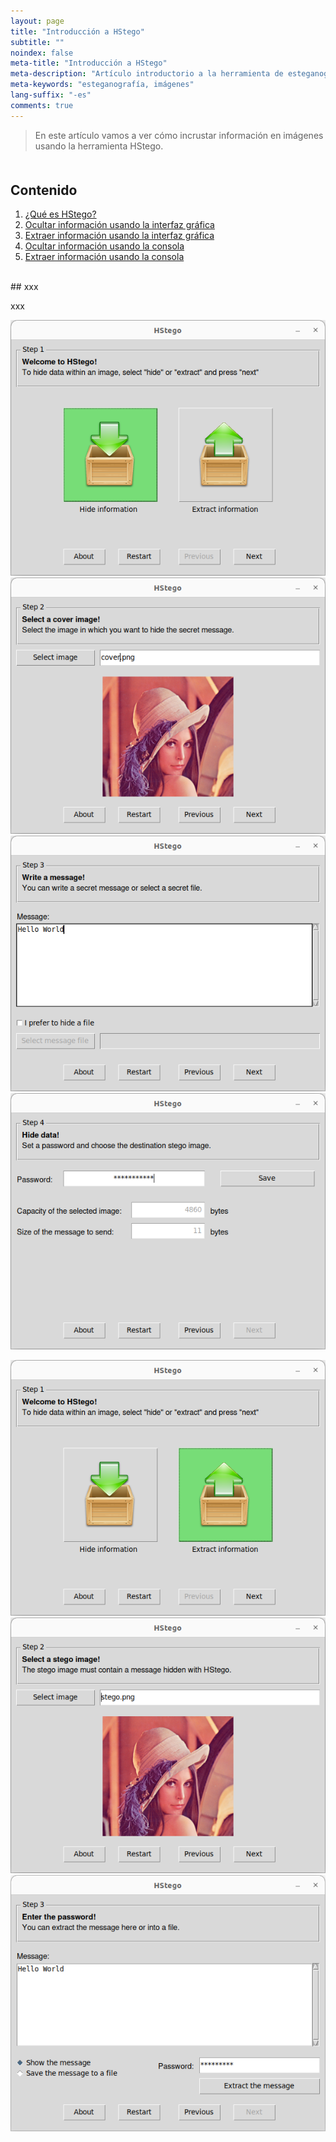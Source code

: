```yaml
---
layout: page
title: "Introducción a HStego"
subtitle: "" 
noindex: false
meta-title: "Introducción a HStego"
meta-description: "Artículo introductorio a la herramienta de esteganografía HStego"
meta-keywords: "esteganografía, imágenes"
lang-suffix: "-es"
comments: true
---
```


> En este artículo vamos a ver cómo incrustar información en imágenes 
> usando la herramienta HStego.



<style>
    [id]::before {
        content: '';
        display: block;
        height:      70px;
        margin-top: -70px;
        visibility: hidden;
    }
</style>

<div class='menu' style='margin-top:50px'></div>

## Contenido

1. [¿Qué es HStego?](#xxx)
2. [Ocultar información usando la interfaz gráfica](#xxx)
3. [Extraer información usando la interfaz gráfica](#xxx)
4. [Ocultar información usando la consola](#xxx)
5. [Extraer información usando la consola](#xxx)


<br>
## xxx

xxx


![efficiency](/stego/hstego/resources/hstego-1H.png?style=centerme)
![efficiency](/stego/hstego/resources/hstego-2H.png?style=centerme)
![efficiency](/stego/hstego/resources/hstego-3H.png?style=centerme)
![efficiency](/stego/hstego/resources/hstego-4H.png?style=centerme)

![efficiency](/stego/hstego/resources/hstego-1E.png?style=centerme)
![efficiency](/stego/hstego/resources/hstego-2E.png?style=centerme)
![efficiency](/stego/hstego/resources/hstego-3E.png?style=centerme)





